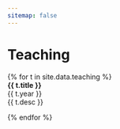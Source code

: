 ```yaml
---
sitemap: false
---
```

<h1 class="category-title" id="teaching">Teaching</h1>
{% for t in site.data.teaching %}

<article class="post-item">
    <div class="two-block-row-container with-date">
        <div class="article-title"><strong>{{ t.title }}</strong></div>
        <span class="post-meta date-label">{{ t.year }}</span>
    </div>
    <div class="post-meta" style="display: block">{{ t.desc }}</div>
</article>

{% endfor %}